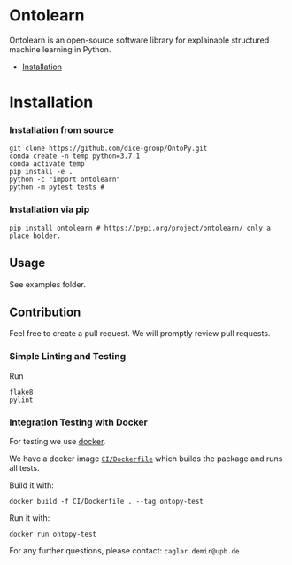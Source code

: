 # Ontolearn

Ontolearn is an open-source software library for explainable structured machine learning in Python.

- [Installation](#installation)

# Installation
### Installation from source
```
git clone https://github.com/dice-group/OntoPy.git
conda create -n temp python=3.7.1
conda activate temp
pip install -e .
python -c "import ontolearn"
python -m pytest tests #
```
### Installation via pip

```
pip install ontolearn # https://pypi.org/project/ontolearn/ only a place holder.
```

## Usage
See examples folder.

## Contribution
Feel free to create a pull request. We will promptly review pull requests.

### Simple Linting and Testing

Run
```shell script
flake8
pylint
```

### Integration Testing with Docker

For testing we use [docker](https://docs.docker.com/engine/install/). 

We have a docker image [`CI/Dockerfile`](./CI/Dockerfile) which builds the package and runs all tests. 

Build it with:
```shell script
docker build -f CI/Dockerfile . --tag ontopy-test
```

Run it with:
```shell script
docker run ontopy-test
```

For any further questions, please contact:  ```caglar.demir@upb.de```